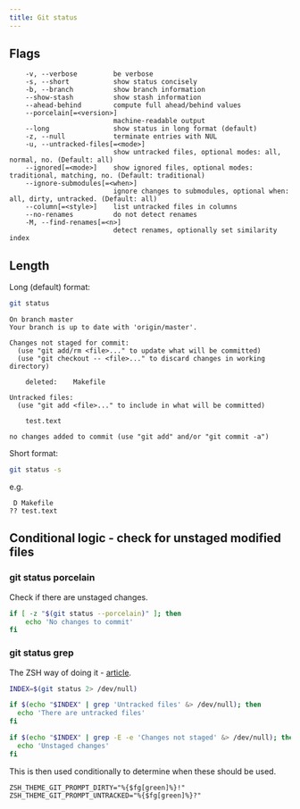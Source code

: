 ```yaml
---
title: Git status
---
```


## Flags

```
    -v, --verbose         be verbose
    -s, --short           show status concisely
    -b, --branch          show branch information
    --show-stash          show stash information
    --ahead-behind        compute full ahead/behind values
    --porcelain[=<version>]
                          machine-readable output
    --long                show status in long format (default)
    -z, --null            terminate entries with NUL
    -u, --untracked-files[=<mode>]
                          show untracked files, optional modes: all, normal, no. (Default: all)
    --ignored[=<mode>]    show ignored files, optional modes: traditional, matching, no. (Default: traditional)
    --ignore-submodules[=<when>]
                          ignore changes to submodules, optional when: all, dirty, untracked. (Default: all)
    --column[=<style>]    list untracked files in columns
    --no-renames          do not detect renames
    -M, --find-renames[=<n>]
                          detect renames, optionally set similarity index
```

## Length

Long (default) format:

```sh
git status
```
```
On branch master
Your branch is up to date with 'origin/master'.

Changes not staged for commit:
  (use "git add/rm <file>..." to update what will be committed)
  (use "git checkout -- <file>..." to discard changes in working directory)

	deleted:    Makefile

Untracked files:
  (use "git add <file>..." to include in what will be committed)

	test.text

no changes added to commit (use "git add" and/or "git commit -a")
```

Short format:

```sh
git status -s
```

e.g.

```
 D Makefile
?? test.text
```

## Conditional logic - check for unstaged modified files

### git status porcelain

Check if there are unstaged changes.

```sh
if [ -z "$(git status --porcelain)" ]; then
    echo 'No changes to commit'
fi
```


### git status grep

The ZSH way of doing it - [article](https://coderwall.com/p/e-tsng/ziraga-oh-my-zsh-theme).

```sh
INDEX=$(git status 2> /dev/null)

if $(echo "$INDEX" | grep 'Untracked files' &> /dev/null); then
  echo 'There are untracked files'
fi

if $(echo "$INDEX" | grep -E -e 'Changes not staged' &> /dev/null); then
  echo 'Unstaged changes'
fi
```

This is then used conditionally to determine when these should be used.

```
ZSH_THEME_GIT_PROMPT_DIRTY="%{$fg[green]%}!"
ZSH_THEME_GIT_PROMPT_UNTRACKED="%{$fg[green]%}?"
```
